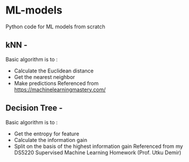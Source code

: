 # ML-models
Python code for ML models from scratch

## kNN - 
Basic algorithm is to : 
- Calculate the Euclidean distance
- Get the nearest neighbor
- Make predictions
 Referenced from https://machinelearningmastery.com/ 
 
 ## Decision Tree - 
 Basic algorithm is to :
 - Get the entropy for feature
 - Calculate the information gain
 - Split on the basis of the highest information gain
Referenced from my DS5220 Supervised Machine Learning Homework (Prof. Utku Demir) 

